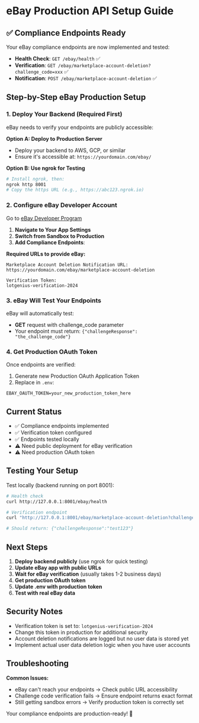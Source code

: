 # eBay Production API Setup Guide

## ✅ Compliance Endpoints Ready

Your eBay compliance endpoints are now implemented and tested:

- **Health Check**: `GET /ebay/health` ✅
- **Verification**: `GET /ebay/marketplace-account-deletion?challenge_code=xxx` ✅
- **Notification**: `POST /ebay/marketplace-account-deletion` ✅

## Step-by-Step eBay Production Setup

### 1. Deploy Your Backend (Required First)

eBay needs to verify your endpoints are publicly accessible:

**Option A: Deploy to Production Server**

- Deploy your backend to AWS, GCP, or similar
- Ensure it's accessible at: `https://yourdomain.com/ebay/`

**Option B: Use ngrok for Testing**

```bash
# Install ngrok, then:
ngrok http 8001
# Copy the https URL (e.g., https://abc123.ngrok.io)
```

### 2. Configure eBay Developer Account

Go to [eBay Developer Program](https://developer.ebay.com/)

1. **Navigate to Your App Settings**
2. **Switch from Sandbox to Production**
3. **Add Compliance Endpoints**:

**Required URLs to provide eBay:**

```
Marketplace Account Deletion Notification URL:
https://yourdomain.com/ebay/marketplace-account-deletion

Verification Token:
lotgenius-verification-2024
```

### 3. eBay Will Test Your Endpoints

eBay will automatically test:

- **GET** request with challenge_code parameter
- Your endpoint must return: `{"challengeResponse": "the_challenge_code"}`

### 4. Get Production OAuth Token

Once endpoints are verified:

1. Generate new Production OAuth Application Token
2. Replace in `.env`:

```env
EBAY_OAUTH_TOKEN=your_new_production_token_here
```

## Current Status

- ✅ Compliance endpoints implemented
- ✅ Verification token configured
- ✅ Endpoints tested locally
- ⚠️ Need public deployment for eBay verification
- ⚠️ Need production OAuth token

## Testing Your Setup

Test locally (backend running on port 8001):

```bash
# Health check
curl http://127.0.0.1:8001/ebay/health

# Verification endpoint
curl "http://127.0.0.1:8001/ebay/marketplace-account-deletion?challenge_code=test123"

# Should return: {"challengeResponse":"test123"}
```

## Next Steps

1. **Deploy backend publicly** (use ngrok for quick testing)
2. **Update eBay app with public URLs**
3. **Wait for eBay verification** (usually takes 1-2 business days)
4. **Get production OAuth token**
5. **Update .env with production token**
6. **Test with real eBay data**

## Security Notes

- Verification token is set to: `lotgenius-verification-2024`
- Change this token in production for additional security
- Account deletion notifications are logged but no user data is stored yet
- Implement actual user data deletion logic when you have user accounts

## Troubleshooting

**Common Issues:**

- eBay can't reach your endpoints → Check public URL accessibility
- Challenge code verification fails → Ensure endpoint returns exact format
- Still getting sandbox errors → Verify production token is correctly set

Your compliance endpoints are production-ready! 🚀

